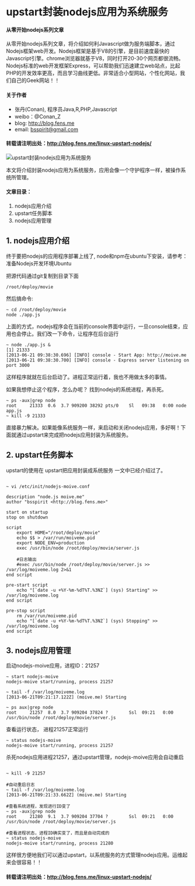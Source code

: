 upstart封装nodejs应用为系统服务
==================

#### 从零开始nodejs系列文章

从零开始nodejs系列文章，将介绍如何利Javascript做为服务端脚本，通过Nodejs框架web开发。Nodejs框架是基于V8的引擎，是目前速度最快的Javascript引擎。chrome浏览器就基于V8，同时打开20-30个网页都很流畅。Nodejs标准的web开发框架Express，可以帮助我们迅速建立web站点，比起PHP的开发效率更高，而且学习曲线更低。非常适合小型网站，个性化网站，我们自己的Geek网站！！

#### 关于作者

+ 张丹(Conan), 程序员Java,R,PHP,Javascript
+ weibo：@Conan_Z
+ blog: http://blog.fens.me
+ email: bsspirit@gmail.com

#### 转载请注明出处：http://blog.fens.me/linux-upstart-nodejs/

![upstart封装nodejs应用为系统服务](http://blog.fens.me/wp-content/uploads/2013/06/upstart-nodejs.png)

本文将介绍封装nodejs应用为系统服务，应用会像一个守护程序一样，被操作系统所管理。

#### 文章目录：

1. nodejs应用介绍
2. upstart任务脚本
3. nodejs应用管理

## 1. nodejs应用介绍

终于要把nodejs的应用程序部署上线了, node和npm在ubuntu下安装，请参考：准备Nodejs开发环境Ubuntu

把源代码通过git复制到目录下面

```{bash}
/root/deploy/movie
```
然后搞命令:

```{bash}
~ cd /root/deploy/movie
node ./app.js
```

上面的方式，nodejs程序会在当前的console界面中运行，一旦console结束，应用也会停止。我们改一下命令，让程序在后台运行

```{bash}
~ node ./app.js &
[1] 21333
[2013-06-21 09:38:30.696] [INFO] console - Start App: http://moive.me
[2013-06-21 09:38:30.700] [INFO] console - Express server listening on port 3000
```

这样程序就就在后台启动了。进程正常运行着，我也不用做太多的事情。

如果我想停止这个程序，怎么办呢？ 找到nodejs的系统进程，再杀死。

```{bash}
~ ps -aux|grep node
root     21333  0.6  3.7 909200 38292 pts/0    Sl   09:38   0:00 node app.js
~ kill -9 21333  
```

直接暴力解决。如果能像系统服务一样，来启动和关闭nodejs应用，多好啊！下面就通过upstart来完成把nodejs应用封装为系统服务。

## 2. upstart任务脚本

upstart的使用在 upstart把应用封装成系统服务 一文中已经介绍过了。

```{bash}

~ vi /etc/init/nodejs-moive.conf

description "node.js moive.me"
author "bsspirit <http://blog.fens.me>"

start on startup
stop on shutdown

script
    export HOME="/root/deploy/movie"
    echo $$ > /var/run/moiveme.pid
    export NODE_ENV=production
    exec /usr/bin/node /root/deploy/movie/server.js

    #日志输出
    #exec /usr/bin/node /root/deploy/movie/server.js >> /var/log/moiveme.log 2>&1
end script

pre-start script
    echo "[`date -u +%Y-%m-%dT%T.%3NZ`] (sys) Starting" >> /var/log/moiveme.log
end script

pre-stop script
    rm /var/run/moiveme.pid
    echo "[`date -u +%Y-%m-%dT%T.%3NZ`] (sys) Stopping" >> /var/log/moiveme.log
end script
```

## 3. nodejs应用管理

启动nodejs-moive应用，进程ID：21257

```{bash}
~ start nodejs-moive
nodejs-moive start/running, process 21257

~ tail -f /var/log/moiveme.log
[2013-06-21T09:21:17.122Z] (moive.me) Starting

~ ps aux|grep node
root     21257  8.0  3.7 909204 37824 ?        Ssl  09:21   0:00 /usr/bin/node /root/deploy/movie/server.js
```

查看运行状态， 进程21257正常运行

```{bash}
~ status nodejs-moive
nodejs-moive start/running, process 21257
```

杀死nodejs应用进程21257，通过upstart管理，nodejs-moive应用会自动重启

```{bash}

~ kill -9 21257

#自动重启日志
~ tail -f /var/log/moiveme.log
[2013-06-21T09:21:33.662Z] (moive.me) Starting

#查看系统进程，发现进行ID变了
~ ps -aux|grep node
root     21280  9.1  3.7 909204 37704 ?        Ssl  09:21   0:00 /usr/bin/node /root/deploy/movie/server.js

#查看进程状态，进程ID确实变了，而且是自动完成的
~ status nodejs-moive
nodejs-moive start/running, process 21280
```

这样很方便地我们可以通过upstart，以系统服务的方式管理nodejs应用。运维起来会很容易！！

#### 转载请注明出处：http://blog.fens.me/linux-upstart-nodejs/



























